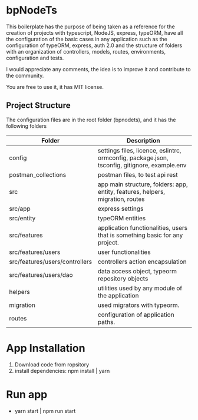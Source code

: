 # bpNodeTs

This boilerplate has the purpose of being taken as a reference for the creation of projects with typescript, NodeJS, express, typeORM, have all the configuration of the basic cases in any application such as the configuration of typeORM, express, auth 2.0 and the structure of folders with an organization of controllers, models, routes, environments, configuration and tests.

I would appreciate any comments, the idea is to improve it and contribute to the community.

You are free to use it, it has MIT license.

## Project Structure

The configuration files are in the root folder (bpnodets), and it has the following folders

Folder | Description
-------|-------------
config | settings files, licence, eslintrc, ormconfig, package.json, tsconfig, gitignore, example.env
postman_collections | postman files, to test api rest
src | app main structure, folders: app, entity, features, helpers, migration, routes
src/app | express settings
src/entity | typeORM entities
src/features | application functionalities, users that is something basic for any project.
src/features/users | user functionalities
src/features/users/controllers | controllers action encapsulation
src/features/users/dao | data access object, typeorm repository objects
helpers | utilities used by any module of the application
migration | used migrators with typeorm.
routes | configuration of application paths.

# App Installation

1. Download code from ropsitory 
2. install dependencies: npm install | yarn

# Run app

* yarn start | npm run start 
